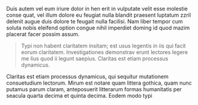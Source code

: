 <p>
    Duis autem vel eum iriure dolor in hen erit in vulputate velit esse molestie conse quat, vel illum dolore eu feugiat nulla
    blandit praesent luptatum zzril delenit augue duis dolore te feugait nulla facilisi. Nam liber tempor cum soluta nobis eleifend
    option congue nihil imperdiet doming id quod mazim placerat facer possim assum.
</p>

<blockquote class="blockquote">
    <p>Typi non habent claritatem insitam; est usus legentis in iis qui facit eorum claritatem. Investigationes demonstrav
        erunt lectores legere me lius quod ii legunt saepius. Claritas est etiam processus dynamicus.</p>
</blockquote>

<p>Claritas est etiam processus dynamicus, qui sequitur mutationem consuetudium lectorum. Mirum est notare quam littera
    gothica, quam nunc putamus parum claram, anteposuerit litterarum formas humanitatis per seacula quarta decima et quinta
    decima. Eodem modo typi</p>
